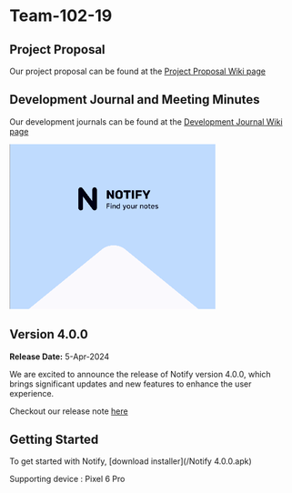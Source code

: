 # Team-102-19

## Project Proposal

Our project proposal can be found at the [Project Proposal Wiki page](https://git.uwaterloo.ca/p259li/team-102-19/-/wikis/Project-Proposal)

## Development Journal and Meeting Minutes

Our development journals can be found at the [Development Journal Wiki page](https://git.uwaterloo.ca/p259li/team-102-19/-/wikis/Development-Journals-and-Meeting-Minutes)

![](images/Notify.png)

## Version 4.0.0

**Release Date:** 5-Apr-2024

We are excited to announce the release of Notify version 4.0.0, which brings significant updates and new features to enhance the user experience.

Checkout our release note [here](https://git.uwaterloo.ca/p259li/team-102-19/-/releases/4.0.0)

## Getting Started

To get started with Notify, [download installer](/Notify 4.0.0.apk)

Supporting device : Pixel 6 Pro

